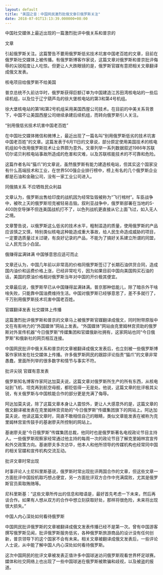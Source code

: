 ```yaml
---
layout: default
title: "美国之音：中国网民激烈批俄文章引俄罗斯关注"
date: 2018-07-01T13:13:39.000000+08:00
---
```


中国社交媒体上最近出现的一篇激烈批评中俄关系和普京的

文章

引起俄罗斯关注。这篇警告不要用俄罗斯低劣技术坑害中国老百姓的文章，目前在俄罗斯社交媒体上被传播。有俄罗斯博客作家说，这篇文章对俄罗斯和普京批评侮辱的尖锐程度让人吃惊。但更让人大跌眼镜的是，俄罗斯官媒有意把相关文章翻译成俄文发表。

核电项目给俄罗斯不给美国

普京总统不久前访华时，俄罗斯获得巨额订单为中国建造江苏田湾核电站的一些后续机组，以及位于辽宁葫芦岛的徐大堡核电站的第3和第4号机组。

徐大堡核电站的第1和第2号机组采用美国西屋公司技术。在目前的中美关系背景下，中国不让美国西屋公司继续承建后续机组，而转向俄罗斯引人关注。

“别用俄低劣技术坑害中国老百姓”

在中国社交媒体微信和微博上，最近出现了一篇名叫“别用俄罗斯低劣的技术坑害中国老百姓”的文章。这篇发表于6月11日的文章说，部分原定使用美国技术的核电机组如今改用俄罗斯技术让业界颇为意外。文章列举一系列数据叙述1986年苏联切尔诺贝利核电站事故所造成的危害和灾难，以及苏联核能技术的不可靠和危险。

这篇作者名叫“猫爪”的文章说，虽然俄罗斯有能力建造核电站，但其实这个国家没有什么高端技术和工业，在世界500强企业排行榜中，榜上有名的几个俄罗斯企业都是石油和金融公司，没有一家工业公司进入。

同俄搞关系  不应牺牲民众利益

文章认为，俄罗斯出售给印度的战机因为经常坠毁被称为“飞行棺材”。车臣战争中，被吹上天的俄罗斯坦克被轻易击毁。叙利亚战争中，俄罗斯部署在当地的S-400防空导弹不但连美国战机打不了，以色列战机更直接从它上面飞过，如入无人之境。

文章警告说，以俄罗斯这么低劣的技术水平，粗制滥造的质量，使用俄罗斯的产品应该慎之又慎，特别类似核电这种能造成重大事故，给人民生命造成威胁的项目，一定要选质量过关过硬，有良好记录的产品，不能为了搞好关系建立所谓的同盟，让人民充当小白鼠。

俄赚得盆满钵满  中国够意思应适可而止

文章还认为，中国几年前以非常高的价格同俄罗斯签订了长期石油供货合同，造成国内油价和运费价格上涨，已经非常吃亏，因为如果目前中国向美国购买石油的话，美国的原油价格相对俄罗斯当年对中国的开价极其便宜。

文章最后说，俄罗斯早已从中国赚得盆满钵满。普京那种低能儿，除了暗杀外干啥啥失败，只能靠中国油费维持生活。中国对俄罗斯已经够意思了，差不多就行了，千万别用俄罗斯技术坑害中国老百姓。

官媒翻译发表  社交媒体上传播

这篇激烈批评俄罗斯和普京的文章马上被俄罗斯官媒翻译成俄文，同时附带原版中文在有影响力的“外国媒体”网站上发表。“外国媒体”网站由克里姆林宫资助的俄罗斯对外宣传机器“今日俄罗斯”传媒集团和官媒俄新社拥有，这家网站也同“今日俄罗斯”和俄新社的网页相互连接。

中国网民批评中俄关系和普京的文章被翻译成俄文发表后，也立刻被一些俄罗斯博客作家转发在社交媒体上传播。许多俄罗斯网民的跟踪评论指责“猫爪”的文章非常愚蠢，里面所列举的很多数字和情节与事实不符。

批评尖锐  官媒有意发表

俄罗斯知名博客作家阿达加莫夫说，这篇文章对俄罗斯所生产的所有东西，从核电站到飞机、坦克再到航空母舰，都贬低得一无是处。他说，这篇文章的批评极其尖锐，有关俄罗斯与中国核能合作的部分更是充满了侮辱。

阿达加莫夫说，除了这篇文章本身让人震惊外，更让人大感意外的是，这篇文章的俄文翻译被发表在克里姆林宫资助的“今日俄罗斯”传媒集团旗下的网站上。阿达加莫夫说，他读这篇文章时，简直不敢相信自己的眼睛，类似文章能发表在被称为克里姆林宫宣传鼓手的基谢廖夫所控制的网站上。

基谢廖夫是“今日俄罗斯”传媒集团总裁，他同时也是俄罗斯著名电视政论节目主持人。一些俄罗斯观察家经常通过他主持的每周一次的政论节目了解克里姆林宫宣传和外交政策方向。基谢廖夫多次访华，他本人和他所领导的传媒机构也经常同中国的相关官媒和宣传机构交流互动。

批评文章时常出现

时事评论人士尼科里斯基说，俄罗斯时常出现批评两国合作的文章，但这些文章一方面批评中国投机取巧想占便宜，另一方面批评双方合作中充满腐败，尤其是俄罗斯官员索取贿赂等。

尼科里斯基：“这些文章所传出的信息和暗语是，最好首先考虑一下未来，然后再谈合作。如果有人想从双方的合作中想立刻获取好处，那样将很危险，未来将出现很大损失。”

中国人内心深处如何看待俄罗斯

中国网民批评俄罗斯的文章被翻译成俄文发表传播已经不是第一次。曾有中国游客撰写俄罗斯见闻，批评俄罗斯服务低劣，各种俄罗斯旅游商品的设计没有任何创新，普京领导下的这个国家不会有未来。相关文章被翻译成俄文发表后，一些评论人士说，从中能了解中国人内心深处如何看待俄罗斯。

这次中国网民的批评文章被发表正值许多中国球迷访问俄罗斯观看世界杯足球赛。媒体和社交网络上也出现了一些中国球迷在俄罗斯被欺骗和歧视，以及被盗的报道。

